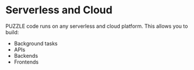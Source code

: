 # Serverless and Cloud

PUZZLE code runs on any serverless and cloud platform. This allows you to build:

* Background tasks
* APIs
* Backends
* Frontends